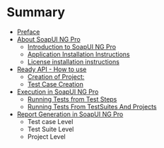 # Summary

* [Preface](README.md)
* [About SoapUI NG Pro](about-soapui-ng-pro.md)
  * [Introduction to SoapUI NG Pro](about-soapui-ng-pro/introduction-to-soapui-ng-pro.md)
  * [Application Installation Instructions](about-soapui-ng-pro/application-installation-instructions.md)
  * [License installation instructions](about-soapui-ng-pro/license-installation-instructions.md)
* [Ready API - How to use](about-soapui-ng-pro/ready-api-how-to-use.md)
  * [Creation of Project:](creation_of_project.md)
  * [Test Case Creation](test_case_creation.md)
* [Execution in SoapUI NG Pro](execution-in-soapui-ng-pro.md)
  * [Running Tests from Test Steps](running-tests-from-test-steps.md)
  * [Running Tests From TestSuites And Projects](running_tests_from_testsuites_and_projects.md)
* [Report Generation in SoapUI NG Pro](report-generation-in-soapui-ng-pro.md)
  * Test case Level
  * Test Suite Level
  * Project Level

